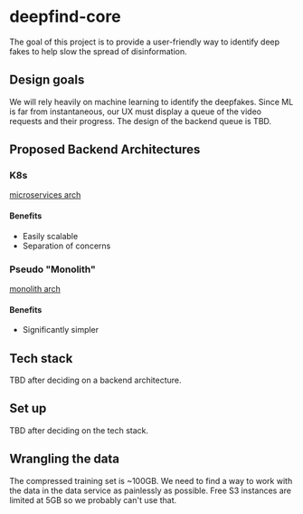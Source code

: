 # deepfind-core
The goal of this project is to provide a user-friendly way to identify deep fakes to help slow the spread of disinformation.

## Design goals
We will rely heavily on machine learning to identify the deepfakes. Since ML is far from instantaneous, our UX must display a queue of the video requests and their progress. The design of the backend queue is TBD.

## Proposed Backend Architectures
### K8s
[microservices arch](./k8s_proposal.png "microservices arch")
#### Benefits
* Easily scalable
* Separation of concerns

### Pseudo "Monolith"
[monolith arch](./monolith_proposal.png "monolith arch")
#### Benefits
* Significantly simpler

## Tech stack
TBD after deciding on a backend architecture.

## Set up
TBD after deciding on the tech stack.

## Wrangling the data
The compressed training set is ~100GB. We need to find a way to work with the data in the data service as painlessly as possible. Free S3 instances are limited at 5GB so we probably can't use that.

